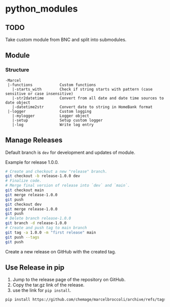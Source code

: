 # python_modules

## TODO

Take custom module from BNC and split into submodules.

## Module

### Structure

```
-Marcel
 |-functions            Custom functions
   |-starts_with        Check if string starts with pattern (case sensitive or case insensitive)
   |-str2datetime       Convert from all date and date time sources to date object
   |-datetime2str       Convert date to string in HomeBank format
 |-logger               Custom logging
   |-mylogger           Logger object
   |-setup              Setup custom logger
   |-log                Write log entry
```


## Manage Releases

Default branch is `dev` for development and updates of module.

Example for release 1.0.0.
```bash
# Create and checkout a new "release" branch.
git checkout -b release-1.0.0 dev
# Finalize code.
# Merge final version of release into `dev` and `main`.
git checkout main
git merge release-1.0.0
git push
git checkout dev
git merge release-1.0.0
git push
# Delete branch release-1.0.0
git branch -d release-1.0.0
# Create and push tag to main branch
git tag -a 1.0.0 -m "first release" main
git push --tags
git push
```

Create a new release on GitHub with the created tag.


## Use Release in pip

1. Jump to the release page of the repository on GitHub.
1. Copy the tar.gz link of the release.
1. use the link for `pip install`.

```bash
pip install https://github.com/chemage/marcelbroccoli/archive/refs/tags/1.0.0.tar.gz
```
